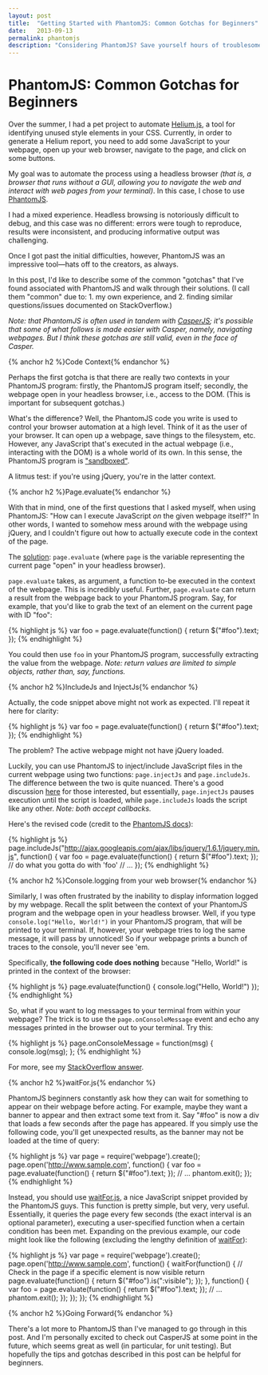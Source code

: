 ```yaml
---
layout: post
title:  "Getting Started with PhantomJS: Common Gotchas for Beginners"
date:   2013-09-13
permalink: phantomjs
description: "Considering PhantomJS? Save yourself hours of troublesome debugging and indecipherable error messages by avoiding these common errors, mistakes, and misunderstandings."
---
```


# PhantomJS: Common Gotchas for Beginners

Over the summer, I had a pet project to automate [Helium.js](https://github.com/geuis/helium-css), a tool for identifying unused style elements in your CSS. Currently, in order to generate a Helium report, you need to add some JavaScript to your webpage, open up your web browser, navigate to the page, and click on some buttons.

My goal was to automate the process using a headless browser _(that is, a browser that runs without a GUI, allowing you to navigate the web and interact with web pages from your terminal)_. In this case, I chose to use [PhantomJS](http://phantomjs.org).

I had a mixed experience. Headless browsing is notoriously difficult to debug, and this case was no different: errors were tough to reproduce, results were inconsistent, and producing informative output was challenging.

Once I got past the initial difficulties, however, PhantomJS was an impressive tool—hats off to the creators, as always.

In this post, I'd like to describe some of the common "gotchas" that I've found associated with PhantomJS and walk through their solutions. (I call them "common" due to: 1. my own experience, and 2. finding similar questions/issues documented on StackOverflow.)

<!--break-->

_Note: that PhantomJS is often used in tandem with [CasperJS](http://casperjs.org); it's possible that some of what follows is made easier with Casper, namely, navigating webpages. But I think these gotchas are still valid, even in the face of Casper._

{% anchor h2 %}Code Context{% endanchor %}

Perhaps the first gotcha is that there are really two contexts in your PhantomJS program: firstly, the PhantomJS program itself; secondly, the webpage open in your headless browser, i.e., access to the DOM. (This is important for subsequent gotchas.)

What's the difference? Well, the PhantomJS code you write is used to control your browser automation at a high level. Think of it as the user of your browser. It can open up a webpage, save things to the filesystem, etc. However, any JavaScript that's executed in the actual webpage (i.e., interacting with the DOM) is a whole world of its own. In this sense, the PhantomJS program is ["sandboxed"](https://github.com/ariya/phantomjs/wiki/Quick-Start#code-evaluation).

A litmus test: if you're using jQuery, you're in the latter context.

{% anchor h2 %}Page.evaluate{% endanchor %}

With that in mind, one of the first questions that I asked myself, when using PhantomJS: "How can I execute JavaScript _on_ the given webpage itself?" In other words, I wanted to somehow mess around with the webpage using jQuery, and I couldn't figure out how to actually execute code in the context of the page.

The [solution](https://github.com/ariya/phantomjs/wiki/Quick-Start#code-evaluation): `page.evaluate` (where `page` is the variable representing the current page "open" in your headless browser).

`page.evaluate` takes, as argument, a function to-be executed in the context of the webpage. This is incredibly useful. Further, `page.evaluate` can return a result from the webpage back to your PhantomJS program. Say, for example, that you'd like to grab the text of an element on the current page with ID "foo":

{% highlight js %}
var foo = page.evaluate(function() {
    return $("#foo").text;
});
{% endhighlight %}

You could then use `foo` in your PhantomJS program, successfully extracting the value from the webpage. _Note: return values are limited to simple objects, rather than, say, functions._

{% anchor h2 %}IncludeJs and InjectJs{% endanchor %}

Actually, the code snippet above might not work as expected. I'll repeat it here for clarity:

{% highlight js %}
var foo = page.evaluate(function() {
    return $("#foo").text;
});
{% endhighlight %}

The problem? The active webpage might not have jQuery loaded.

Luckily, you can use PhantomJS to inject/include JavaScript files in the current webpage using two functions: `page.injectJs` and `page.includeJs`. The difference between the two is quite nuanced. There's a good discussion [here](https://groups.google.com/forum/#!topic/phantomjs/G4xcnSLrMw8) for those interested, but essentially, `page.injectJs` pauses execution until the script is loaded, while `page.includeJs` loads the script like any other. _Note: both accept callbacks._

Here's the revised code (credit to the [PhantomJS docs](https://github.com/ariya/phantomjs/wiki/Page-Automation)):

{% highlight js %}
page.includeJs("http://ajax.googleapis.com/ajax/libs/jquery/1.6.1/jquery.min.js", function() {
    var foo = page.evaluate(function() {
        return $("#foo").text;
    });
    // do what you gotta do with 'foo'
    // ...
});
{% endhighlight %}

{% anchor h2 %}Console.logging from your web browser{% endanchor %}

Similarly, I was often frustrated by the inability to display information logged by my webpage. Recall the split between the context of your PhantomJS program and the webpage open in your headless browser. Well, if you type `console.log("Hello, World!")` in your PhantomJS program, that will be printed to your terminal. If, however, your webpage tries to log the same message, it will pass by unnoticed! So if your webpage prints a bunch of traces to the console, you'll never see 'em.

Specifically, **the following code does nothing** because "Hello, World!" is printed in the context of the browser:

{% highlight js %}
page.evaluate(function() {
    console.log("Hello, World!")
});
{% endhighlight %}

So, what if you want to log messages to your terminal from within your webpage? The trick is to use the `page.onConsoleMessage` event and echo any messages printed in the browser out to your terminal. Try this:

{% highlight js %}
page.onConsoleMessage = function(msg) {
    console.log(msg);
};
{% endhighlight %}

For more, see my [StackOverflow answer](http://stackoverflow.com/questions/18115888/phantomjs-not-returning-results/18131369#18131369).

{% anchor h2 %}waitFor.js{% endanchor %}

PhantomJS beginners constantly ask how they can wait for something to appear on their webpage before acting. For example, maybe they want a banner to appear and then extract some text from it. Say "#foo" is now a div that loads a few seconds after the page has appeared. If you simply use the following code, you'll get unexpected results, as the banner may not be loaded at the time of query:

{% highlight js %}
var page = require('webpage').create();
page.open('http://www.sample.com', function() {
    var foo = page.evaluate(function() {
        return $("#foo").text;
    });
    // ...
    phantom.exit();
});
{% endhighlight %}

Instead, you should use [waitFor.js](https://github.com/ariya/phantomjs/blob/master/examples/waitfor.js), a nice JavaScript snippet provided by the PhantomJS guys. This function is pretty simple, but very, very useful. Essentially, it queries the page every few seconds (the exact interval is an optional parameter), executing a user-specified function when a certain condition has been met. Expanding on the previous example, our code might look like the following (excluding the lengthy definition of [waitFor](https://github.com/ariya/phantomjs/blob/master/examples/waitfor.js)):

{% highlight js %}
var page = require('webpage').create();
page.open('http://www.sample.com', function() {
    waitFor(function() {
            // Check in the page if a specific element is now visible
            return page.evaluate(function() {
                return $("#foo").is(":visible");
            });
        }, function() {
           var foo = page.evaluate(function() {
                return $("#foo").text;
            });
            // ...
            phantom.exit();
        });
    });
});
{% endhighlight %}

{% anchor h2 %}Going Forward{% endanchor %}

There's a lot more to PhantomJS than I've managed to go through in this post. And I'm personally excited to check out CasperJS at some point in the future, which seems great as well (in particular, for unit testing). But hopefully the tips and gotchas described in this post can be helpful for beginners.
